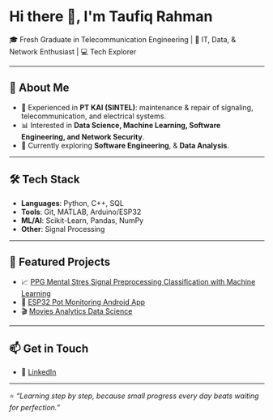 # Hi there 👋, I'm Taufiq Rahman  

🎓 Fresh Graduate in Telecommunication Engineering | 📡 IT, Data, & Network Enthusiast | 💻 Tech Explorer  

---

## 🚀 About Me
- 🔧 Experienced in **PT KAI (SINTEL)**: maintenance & repair of signaling, telecommunication, and electrical systems.  
- 📊 Interested in **Data Science, Machine Learning, Software Engineering, and Network Security**.  
- 🌱 Currently exploring **Software Engineering**, & **Data Analysis**.  

---

## 🛠️ Tech Stack
- **Languages**: Python, C++, SQL  
- **Tools**: Git, MATLAB, Arduino/ESP32  
- **ML/AI**: Scikit-Learn, Pandas, NumPy  
- **Other**: Signal Processing  

---

## 📌 Featured Projects
- 📈 [PPG Mental Stres Signal Preprocessing Classification with Machine Learning](https://github.com/TaufiqRahman04/ppg-stress-preprocessing)
- 📱 [ESP32 Pot Monitoring Android App](https://github.com/TaufiqRahman04/esp32-pot-monitoring-android-app)  
- 🎬 [Movies Analytics Data Science](https://github.com/TaufiqRahman04/movies-analytics-data-science) 

---

## 📫 Get in Touch
- 💼 [LinkedIn](https://www.linkedin.com/in/taufiqrahman6)   
---

⭐ *“Learning step by step, because small progress every day beats waiting for perfection.”*
